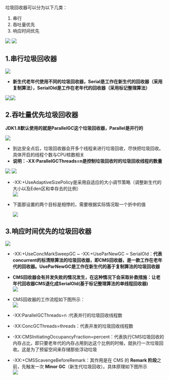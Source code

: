 垃圾回收器可以分为以下几类：
1. 串行
2. 吞吐量优先
3. 响应时间优先

![](assets/05垃圾回收器/file-20250422215946795.png)
 ![](assets/05垃圾回收器/file-20250422220802428.png)
## 1.串行垃圾回收器

![](assets/05垃圾回收器/file-20250422221005714.png)
* **新生代老年代使用不同的垃圾回收器，Serial是工作在新生代的回收器（采用复制算法），SerialOld是工作在老年代的回收器（采用标记整理算法）**

![](assets/05垃圾回收器/file-20250422221230525.png)![](assets/05垃圾回收器/file-20250422221327678.png)


## 2.吞吐量优先垃圾回收器
**JDK1.8默认使用的就是ParallelGC这个垃圾回收器，Parallel是并行的**

![](assets/05垃圾回收器/file-20250422221858360.png)
* 到达安全点后，垃圾回收器会开多个线程来进行垃圾回收，尽快把垃圾回收。具体开启的线程个数与CPU核数相关
* **说明：-XX:ParallelGCThreads=n是控制垃圾回收时的垃圾回收线程的数量**

![](assets/05垃圾回收器/file-20250422222114714.png)
![](assets/05垃圾回收器/file-20250422222132741.png)
* -XX:+UseAdaptiveSizePolicy是采用自适应的大小调节策略（调整新生代的大小以及Eden区和幸存去的比例）    
	![](assets/05垃圾回收器/file-20250422222226708.png)

* 下面那设置的两个目标是相悖的，需要根据实际情况取一个折中的值

	![](assets/05垃圾回收器/file-20250422222455790.png)  


## 3.响应时间优先的垃圾回收器
![](assets/05垃圾回收器/file-20250422223029932.png)
* -XX:+UseConcMarkSweepGC ~ -XX:+UseParNewGC ~ SerialOld：**代表concurrent的标清除算法的垃圾回收器，即CMS回收器，是一款工作在老年代的回收器。UseParNewGC是工作在新生代的基于复制算法的垃圾回收器**
* **CMS回收器会有并发失败的情况发生，在这种情况下会采取补救措施：让老年代回收器CMS退化成SerialOld(基于标记整理算法的单线程回收器)**    
	![](assets/05垃圾回收器/file-20250422223122358.png)
* CMS回收器的工作流程如下图所示：  
	![](assets/05垃圾回收器/file-20250422223400226.png)

* -XX:ParallelGCThreads=n :代表并行的垃圾回收线程数
* -XX:ConcGCThreads=threads：代表并发的垃圾回收线程数
* -XX:CMSInitiatingOccupancyFraction=percent：代表执行CMS垃圾回收的内存占比，即只要老年代的内存占用到达这个比例的时候，就执行一次垃圾回收。这是为了预留空间来存储那些浮动垃圾
* -XX:+CMSScavengeBeforeRemark：其作用是在 CMS 的 **Remark 阶段**之前，先触发一次 **Minor GC**（新生代垃圾回收）。具体原理如下图所示  
	![](assets/05垃圾回收器/file-20250822120228328.png)